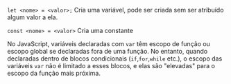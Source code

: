 `let <nome> = <valor>;`
	Cria uma variável, pode ser criada sem ser atribuído algum valor a ela.

`const <nome> = <valor>`
	Cria uma constante

No JavaScript, variáveis declaradas com `var` têm escopo de função ou escopo global se declaradas fora de uma função. No entanto, quando declaradas dentro de blocos condicionais (`if`,`for`,`while` etc.), o escopo das variáveis `var` não é limitado a esses blocos, e elas são "elevadas" para o escopo da função mais próxima.


